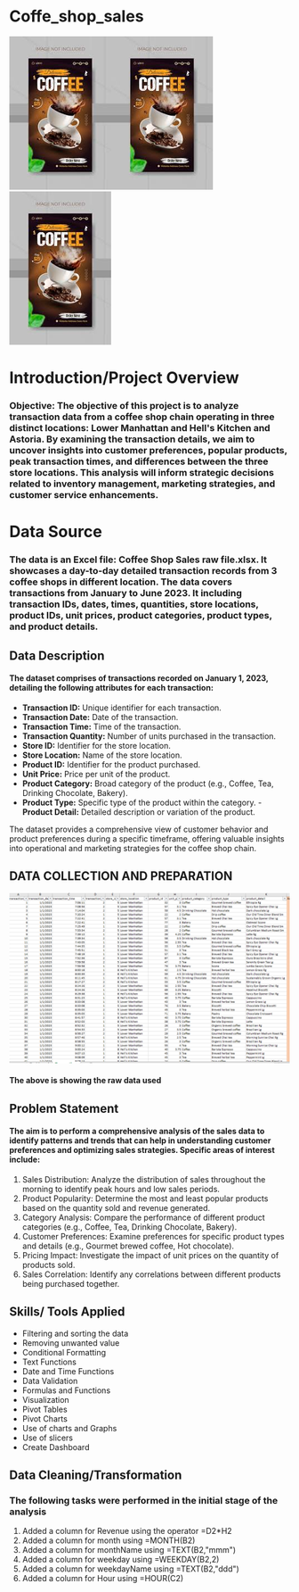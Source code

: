 # Coffe_shop_sales
![](coffee_Image.jpg)![](coffee_Image.jpg)![](coffee_Image.jpg)
# Introduction/Project Overview
### Objective: The objective of this project is to analyze transaction data from a coffee shop chain operating in three distinct locations: Lower Manhattan and Hell's Kitchen and Astoria. By examining the transaction details, we aim to uncover insights into customer preferences, popular products, peak transaction times, and differences between the three store locations. This analysis will inform strategic decisions related to inventory management, marketing strategies, and customer service enhancements.
# Data Source
### The data is an Excel file: Coffee Shop Sales raw file.xlsx. It showcases a day-to-day detailed transaction records from 3 coffee shops in different location. The data covers transactions from January to June 2023. It including transaction IDs, dates, times, quantities, store locations, product IDs, unit prices, product categories, product types, and product details. 
## Data Description
####  The dataset comprises of transactions recorded on January 1, 2023, detailing the following attributes for each transaction:
-	**Transaction ID:** Unique identifier for each transaction.
-	**Transaction Date:** Date of the transaction.
-	**Transaction Time:** Time of the transaction.
-	**Transaction Quantity:** Number of units purchased in the transaction.
-	**Store ID:** Identifier for the store location.
- **Store Location:** Name of the store location.
- **Product ID:** Identifier for the product purchased.
-	**Unit Price:** Price per unit of the product.
-	**Product Category:** Broad category of the product (e.g., Coffee, Tea, Drinking Chocolate, Bakery).
-	**Product Type:** Specific type of the product within the category.
-**Product Detail:** Detailed description or variation of the product.

The dataset provides a comprehensive view of customer behavior and product preferences during a specific timeframe, offering valuable insights into operational and marketing strategies for the coffee shop chain.
## DATA COLLECTION AND PREPARATION
![](raw_data.PNG)
#### The above is showing the raw data used
## Problem Statement
#### The aim is to perform a comprehensive analysis of the sales data to identify patterns and trends that can help in understanding customer preferences and optimizing sales strategies. Specific areas of interest include:
1.	Sales Distribution: Analyze the distribution of sales throughout the morning to identify peak hours and low sales periods.
2.	Product Popularity: Determine the most and least popular products based on the quantity sold and revenue generated.
3.	Category Analysis: Compare the performance of different product categories (e.g., Coffee, Tea, Drinking Chocolate, Bakery).
4.	Customer Preferences: Examine preferences for specific product types and details (e.g., Gourmet brewed coffee, Hot chocolate).
5.	Pricing Impact: Investigate the impact of unit prices on the quantity of products sold.
6.	Sales Correlation: Identify any correlations between different products being purchased together.
## Skills/ Tools Applied
- Filtering and sorting the data 
-	Removing unwanted value
- Conditional Formatting
- Text Functions
-	Date and Time Functions
-	Data Validation 
-	Formulas and Functions 
-	Visualization
-	Pivot Tables
-	Pivot Charts 
-	Use of charts and Graphs
-	Use of slicers
-	Create Dashboard 
## Data Cleaning/Transformation
### The following tasks were performed in the initial stage of the analysis
1)	Added a column for Revenue using the operator =D2*H2
2)	Added a column for month using =MONTH(B2)
3)	Added a column for monthName using =TEXT(B2,"mmm")
4)	Added a column for weekday using =WEEKDAY(B2,2)
5)	Added a column for weekdayName using =TEXT(B2,"ddd")
6)	Added a column for Hour using =HOUR(C2)

